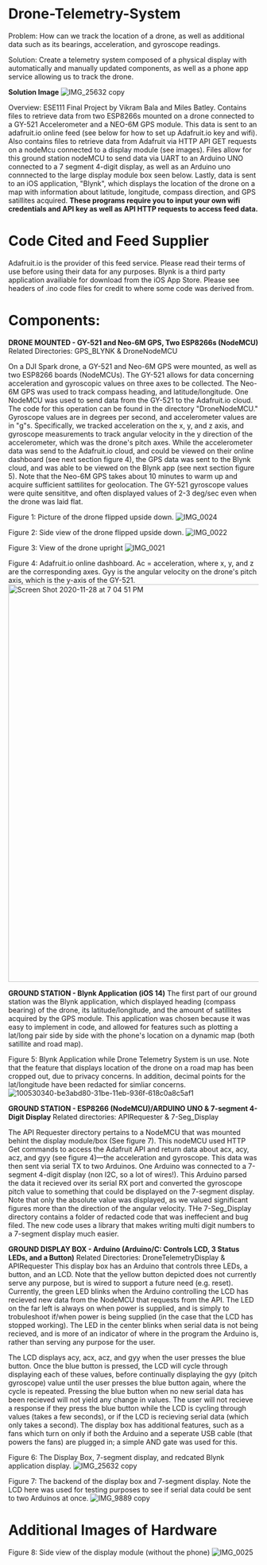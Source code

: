 # Drone-Telemetry-System
Problem: How can we track the location of a drone, as well as additional data such as its bearings, acceleration, and gyroscope readings. 

Solution: Create a telemetry system composed of a physical display with automatically and manually updated components, as well as a phone app service allowing us to track the drone. 

**Solution Image**
![IMG_25632 copy](https://user-images.githubusercontent.com/56012430/100781017-7becc880-33d8-11eb-8ec2-02723ae42b97.jpg)

Overview: ESE111 Final Project by Vikram Bala and Miles Batley. Contains files to retrieve data from two ESP8266s mounted on a drone connected to a GY-521 Accelerometer and a NEO-6M GPS module. This data is sent to an adafruit.io online feed (see below for how to set up Adafruit.io key and wifi). Also contains files to  retrieve data from Adafruit via HTTP API GET requests on a nodeMcu connected to a display module (see images). Files allow for this ground station nodeMCU to send data via UART to an Arduino UNO connected to a 7 segment 4-digit display, as well as an Arduino uno connnected to the large display module box seen below. Lastly, data is sent to an iOS application, "Blynk", which displays the location of the drone on a map with information about latitude, longitude, compass direction, and GPS satillites acquired. **These programs require you to input your own wifi credentials and API key as well as API HTTP requests to access feed data.**

# Code Cited and Feed Supplier
Adafruit.io is the provider of this feed service. Please read their terms of use before using their data for any purposes. 
Blynk is a third party application availiable for download from the iOS App Store. 
Please see headers of .ino code files for credit to where some code was derived from. 

# Components: 
**DRONE MOUNTED - GY-521 and Neo-6M GPS, Two ESP8266s (NodeMCU)**
Related Directories: GPS_BLYNK & DroneNodeMCU

On a DJI Spark drone, a GY-521 and Neo-6M GPS were mounted, as well as two ESP8266 boards (NodeMCUs). The GY-521 allows for data concerning
acceleration and gyroscopic values on three axes to be collected. The Neo-6M GPS was used to track compass heading, and latitude/longitude. 
One NodeMCU was used to send data from the GY-521 to the Adafruit.io cloud. The code for this operation can be found in the directory "DroneNodeMCU."
Gyroscope values are in degrees per second, and accelerometer values are in "g"s. Specifically, we tracked acceleration on the x, y, and z axis, and gyroscope measurements to track angular velocity in the y direction of the accelerometer, which was the drone's pitch axes. While the accelerometer data was send to the Adafruit.io cloud, and could be viewed on their online dashboard (see next section figure 4), the GPS data was sent to the Blynk cloud, and was able to be viewed on the Blynk app (see next section figure 5). Note that the Neo-6M GPS takes about 10 minutes to warm up and acquire sufficient sattilites for geolocation. The GY-521 gyroscope values were quite sensititve, and often displayed values of 2-3 deg/sec even when the drone was laid flat. 

Figure 1: Picture of the drone flipped upside down. 
![IMG_0024](https://user-images.githubusercontent.com/56012430/100530094-cb09e200-31bb-11eb-9947-90f02a060a60.JPG)

Figure 2: Side view of the drone flipped upside down. 
![IMG_0022](https://user-images.githubusercontent.com/56012430/100530106-dfe67580-31bb-11eb-9a57-0bcbf322cc47.JPG)

Figure 3: View of the drone upright
![IMG_0021](https://user-images.githubusercontent.com/56012430/100530115-f2f94580-31bb-11eb-815d-4f5ac277fbf5.jpg)

Figure 4: Adafruit.io online dashboard. Ac = acceleration, where x, y, and z are the corresponding axes. Gyy is the angular velocity on the drone's pitch axis, which is the y-axis of the GY-521. 
<img width="800" alt="Screen Shot 2020-11-28 at 7 04 51 PM" src="https://user-images.githubusercontent.com/56012430/100530282-17562180-31be-11eb-9f58-9d788313af70.png">



**GROUND STATION - Blynk Application (iOS 14)**
The first part of our ground station was the Blynk application, which displayed heading (compass bearing) of the drone, its latitude/longitude,
and the amount of satillites acquired by the GPS module. This application was chosen because it was easy to implement in code, and allowed for features such
as plotting a lat/long pair side by side with the phone's location on a dynamic map (both satillite and road map). 


Figure 5: Blynk Application while Drone Telemetry System is un use. Note that the feature that displays location of the drone on a road map has been 
cropped out, due to privacy concerns. In addition, decimal points for the lat/longitude have been redacted for simliar concerns. 
![100530340-be3abd80-31be-11eb-936f-618c0a8c5af1](https://user-images.githubusercontent.com/56012430/100571395-0500e400-32a1-11eb-88a4-33c666a705c2.PNG)



**GROUND STATION - ESP8266 (NodeMCU)/ARDUINO UNO & 7-segment 4-Digit Display**
Related directories: APIRequester & 7-Seg_Display 

The API Requester directory pertains to a NodeMCU that was mounted behint the display module/box (See figure 7). This nodeMCU used HTTP Get commands
to access the Adafruit API and return data about acx, acy, acz, and gyy (see figure 4)—the acceleration and gyroscope. This data was then sent via serial TX to two Arduinos. One Arduino was connected to a 7-segment 4-digit display (non I2C, so a lot of wires!). This Arduino parsed the data it recieved over its serial RX port and converted the gyroscope pitch value to something that could be displayed on the 7-segment display. Note that only the absolute value was displayed, as we valued significant figures more than the direction of the angular velocity. THe 7-Seg_Display directory contains a folder of redacted code that was ineffecient and bug filed. The new code uses a library that makes writing multi digit numbers to a 7-segment display much easier. 


**GROUND DISPLAY BOX - Arduino (Arduino/C: Controls LCD, 3 Status LEDs, and a Button)**
Related Directories: DroneTelemetryDisplay & APIRequester
This display box has an Arduino that controls three LEDs, a button, and an LCD. Note that the yellow button depicted does not currently serve any purpose, but is wired to support a future need (e.g. reset). Currently, the green LED blinks when the Arduino controlling the LCD has recieved new data from the NodeMCU that requests from the API. The LED on the far left is always on when power is supplied, and is simply to trobuleshoot if/when power is being supplied (in the case that the LCD has stopped working). The LED in the center blinks when serial data is not being recieved, and is more of an indicator of where in the program the Arduino is, rather than serving any purpose for the user.

The LCD displays acy, acx, acz, and gyy when the user presses the blue button. Once the blue button is pressed, the LCD will cycle through displaying each of these values, before continually displaying the gyy (pitch gyroscope) value until the user presses the blue button again, where the cycle is repeated. Pressing the blue button when no new serial data has been recieved will not yield any change in values. The user will not recieve a response if they press the blue button while the LCD is cycling through values (takes a few seconds), or if the LCD is recieving serial data (which only takes a second). The display box has additional features, such as a fans which turn on only if both the Arduino and a seperate USB cable (that powers the fans) are plugged in; a simple AND gate was used for this. 


Figure 6: The Display Box, 7-segment display, and redcated Blynk application display. 
![IMG_25632 copy](https://user-images.githubusercontent.com/56012430/100781017-7becc880-33d8-11eb-8ec2-02723ae42b97.jpg)

Figure 7: The backend of the display box and 7-segment display. Note the LCD here was used for testing purposes to see if serial data could be 
sent to two Arduinos at once. 
![IMG_9889 copy](https://user-images.githubusercontent.com/56012430/100530440-3a81d080-31c0-11eb-8688-2368d6057a89.jpg)




# Additional Images of Hardware

Figure 8: Side view of the display module (without the phone)
![IMG_0025](https://user-images.githubusercontent.com/56012430/100530521-1bd00980-31c1-11eb-9c70-3ee06535c210.JPG)




